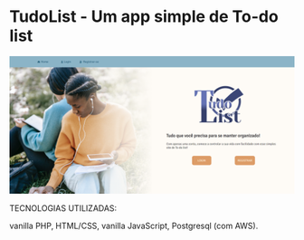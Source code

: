 # TudoList - Um app simple de To-do list

<img src="assets/img/tudolist-home.png">


<p style="font-weight= bolder">TECNOLOGIAS UTILIZADAS:</p> vanilla PHP, HTML/CSS, vanilla JavaScript, Postgresql (com AWS).
